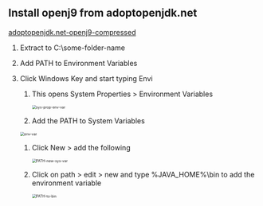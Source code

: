 ## Install openj9 from adoptopenjdk.net

[adoptopenjdk.net-openj9-compressed](https://github.com/AdoptOpenJDK/openjdk11-binaries/releases/download/jdk-11.0.8%2B10_openj9-0.21.0/OpenJDK11U-jdk_x64_windows_openj9_11.0.8_10_openj9-0.21.0.zip])

1. Extract to C:\some-folder-name

2. Add PATH to Environment Variables

3. Click Windows Key and start typing Envi

   1. This opens System Properties > Environment Variables

      <img src="E:\home-lab-master\markdown\home-lab-java\install-adoptjdk-openj9\sys-prop-env-var.png" alt="sys-prop-env-var" style="zoom:50%;" />
      
   2.  Add the PATH to System Variables 

      <img src="E:\home-lab-master\markdown\home-lab-java\install-adoptjdk-openj9\env-var.png" alt="env-var" style="zoom:50%;" />

   1. Click New > add the following

      <img src="E:\home-lab-master\markdown\home-lab-java\install-adoptjdk-openj9\PATH-new-sys-var.png" alt="PATH-new-sys-var" style="zoom:50%;" />

   2. Click on path > edit > new and type %JAVA_HOME%\bin to add the environment variable

      <img src="E:\home-lab-master\markdown\home-lab-java\install-adoptjdk-openj9\PATH-to-bin.png" alt="PATH-to-bin" style="zoom:50%;" />

